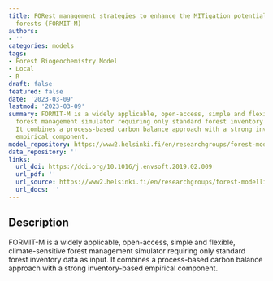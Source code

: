 ```yaml
---
title: FORest management strategies to enhance the MITigation potential of European
  forests (FORMIT-M)
authors:
- ''
categories: models
tags:
- Forest Biogeochemistry Model
- Local
- R
draft: false
featured: false
date: '2023-03-09'
lastmod: '2023-03-09'
summary: FORMIT-M is a widely applicable, open-access, simple and flexible, climate-sensitive
  forest management simulator requiring only standard forest inventory data as input.
  It combines a process-based carbon balance approach with a strong inventory-based
  empirical component.
model_repository: https://www2.helsinki.fi/en/researchgroups/forest-modelling/forest-models/formit-m
data_repository: ''
links:
  url_doi: https://doi.org/10.1016/j.envsoft.2019.02.009
  url_pdf: ''
  url_source: https://www2.helsinki.fi/en/researchgroups/forest-modelling/forest-models/formit-m
  url_docs: ''
---
```


## Description

FORMIT-M is a widely applicable, open-access, simple and flexible, climate-sensitive forest management simulator requiring only standard forest inventory data as input. It combines a process-based carbon balance approach with a strong inventory-based empirical component.

